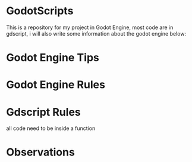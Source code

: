 # GodotScripts

This is a repository for my project in Godot Engine, most code are in gdscript, i will also write some information about the godot engine below:


# Godot Engine Tips



# Godot Engine Rules


# Gdscript Rules

all code need to be inside a function


# Observations
